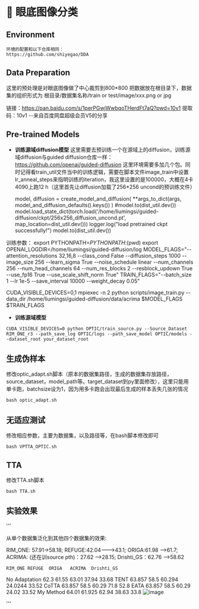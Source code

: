 # :page_facing_up: 眼底图像分类


<div align="center">
  
</div>

## Environment
```
环境的配置和以下仓库相同：
https://github.com/shiyegao/DDA
```

## Data Preparation
这里的预处理是对眼底图像做了中心裁剪到800*800
把数据放在根目录下，数据集的组织形式为   根目录/数据集名称/train or test/image/xxx.png or jpg

链接：https://pan.baidu.com/s/1perPGwjWwbqoTHerdFt7aQ?pwd=10v1 
提取码：10v1 
--来自百度网盘超级会员V5的分享

## Pre-trained Models

* **训练源域diffusion模型**
这里需要去预训练一个在源域上的diffusion，训练源域diffusion与guided diffusion仓库一样：
https://github.com/openai/guided-diffusion
这里环境需要多加几个包。同时记得看train_util文件当中的训练逻辑，需要在脚本文件image_train中设置lr_anneal_steps来指明训练的iteration，我这里设置的是100000，大概在4卡4090上跑12 h（这里首先让diffusion加载了256*256 uncond的预训练文件）
    
    
    model, diffusion = create_model_and_diffusion(
        **args_to_dict(args, model_and_diffusion_defaults().keys())
    )
    #model.to(dist_util.dev())
    model.load_state_dict(torch.load('/home/liumingsi/guided-diffusion/ckpt/256x256_diffusion_uncond.pt', map_location=dist_util.dev()))
    logger.log("load pretrained ckpt successfully!")
    model.to(dist_util.dev())


训练参数：
export PYTHONPATH=$PYTHONPATH:$(pwd)
export OPENAI_LOGDIR=/home/liumingsi/guided-diffusion/log
MODEL_FLAGS="--attention_resolutions 32,16,8 --class_cond False --diffusion_steps 1000 --image_size 256 --learn_sigma True --noise_schedule linear --num_channels 256 --num_head_channels 64 --num_res_blocks 2 --resblock_updown True --use_fp16 True --use_scale_shift_norm True"
TRAIN_FLAGS="--batch_size 1 --lr 1e-5 --save_interval 10000 --weight_decay 0.05"

CUDA_VISIBLE_DEVICES=0,1 mpiexec -n 2 python scripts/image_train.py --data_dir /home/liumingsi/guided-diffusion/data/acrima $MODEL_FLAGS $TRAIN_FLAGS



* **训练源域模型**
```
CUDA_VISIBLE_DEVICES=0 python OPTIC/train_source.py --Source_Dataset RIM_ONE_r3 --path_save_log OPTIC/logs --path_save_model OPTIC/models --dataset_root your_dataset_root
```

## 生成伪样本
修改optic_adapt.sh脚本（原本的数据集路径，生成的数据集存放路径，source_dataset，model_path等。target_dataset到py里面修改），这里只能用单卡跑，batchsize设为1，因为用多卡跑会出现最后生成的样本丢失几张的情况
```
bash optic_adapt.sh

```
## 无适应测试
修改相应参数，主要为数据集，以及路径等，在bash脚本修改即可
```
bash VPTTA_OPTIC.sh

```

## TTA
修改TTA.sh脚本
```
bash TTA.sh

```

## 实验效果
'''

从单个数据集泛化到其他四个数据集的效果:

RIM_ONE: 57.91->58.18;        REFUGE:42.04--->43.1;          ORIGA:61.98 -->61.7;            ACRIMA: (还在训source pth)：27.62 -->28.15;          Drishti_GS：62.76  -->58.62


	RIM_ONE	REFUGE	ORIGA	ACRIMA	Drishti_GS
No Adaptation	62.3	61.55	63.01	37.94	33.68
TENT	63.857	58.5	60.294	24.0244	33.52
CoTTA	63.857	58.5	60.29	71.8	52.8
EATA	63.857	58.5	60.29	24.02	33.52
My Method	64.01	61.925	62.94	38.63	33.8
![image](https://github.com/mingsiliu557/OPTIC_CLASSIFY/assets/146318777/86205573-f4b4-4328-8707-35905dec95a4)


'''

